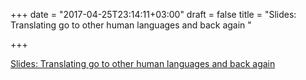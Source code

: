 +++
date = "2017-04-25T23:14:11+03:00"
draft = false
title = "Slides: Translating go to other human languages and back again "

+++

<p><a href="https://speakerdeck.com/chimeracoder/kro-translating-go-to-other-human-languages-and-back-again">Slides: Translating go to other human languages and back again </a></p>
